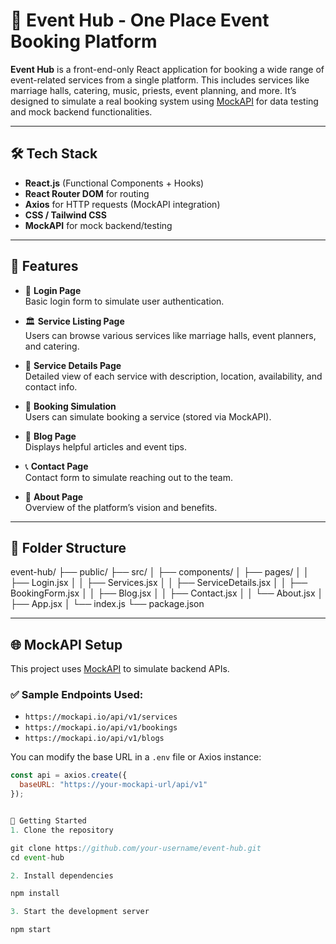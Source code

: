 # 🎉 Event Hub - One Place Event Booking Platform

**Event Hub** is a front-end-only React application for booking a wide range of event-related services from a single platform. This includes services like marriage halls, catering, music, priests, event planning, and more. It’s designed to simulate a real booking system using [MockAPI](https://mockapi.io/) for data testing and mock backend functionalities.

---

## 🛠️ Tech Stack

- **React.js** (Functional Components + Hooks)
- **React Router DOM** for routing
- **Axios** for HTTP requests (MockAPI integration)
- **CSS / Tailwind CSS**
- **MockAPI** for mock backend/testing

---

## 📄 Features

- 🔐 **Login Page**  
  Basic login form to simulate user authentication.

- 🏛️ **Service Listing Page**  
  Users can browse various services like marriage halls, event planners, and catering.

- 💬 **Service Details Page**  
  Detailed view of each service with description, location, availability, and contact info.

- 📝 **Booking Simulation**  
  Users can simulate booking a service (stored via MockAPI).

- 📖 **Blog Page**  
  Displays helpful articles and event tips.

- 📞 **Contact Page**  
  Contact form to simulate reaching out to the team.

- 🧾 **About Page**  
  Overview of the platform’s vision and benefits.

---

## 📁 Folder Structure

event-hub/
├── public/
├── src/
│ ├── components/
│ ├── pages/
│ │ ├── Login.jsx
│ │ ├── Services.jsx
│ │ ├── ServiceDetails.jsx
│ │ ├── BookingForm.jsx
│ │ ├── Blog.jsx
│ │ ├── Contact.jsx
│ │ └── About.jsx
│ ├── App.jsx
│ └── index.js
└── package.json


---

## 🌐 MockAPI Setup

This project uses [MockAPI](https://mockapi.io/) to simulate backend APIs.

### ✅ Sample Endpoints Used:
- `https://mockapi.io/api/v1/services`
- `https://mockapi.io/api/v1/bookings`
- `https://mockapi.io/api/v1/blogs`

You can modify the base URL in a `.env` file or Axios instance:
```javascript
const api = axios.create({
  baseURL: "https://your-mockapi-url/api/v1"
});


🚀 Getting Started
1. Clone the repository

git clone https://github.com/your-username/event-hub.git
cd event-hub

2. Install dependencies

npm install

3. Start the development server

npm start
